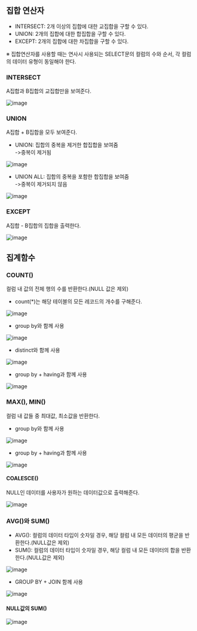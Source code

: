 ## 집합 연산자   
- INTERSECT: 2개 이상의 집합에 대한 교집합을 구할 수 있다.
- UNION: 2개의 집합에 대한 합집합을 구할 수 있다.
- EXCEPT: 2개의 집합에 대한 차집합을 구할 수 있다.      

※ 집합연산자를 사용할 때는 연사시 사용되는 SELECT문의 컬럼의 수와 순서, 각 컬럼의 데이터 유형이 동일해야 한다.

### INTERSECT
A집합과 B집합의 교집합만을 보여준다.   

![image](https://user-images.githubusercontent.com/122864238/225232734-29cac8c6-26ec-4aa8-ab68-4d7831442501.png)

### UNION         
A집합 + B집합을 모두 보여준다.     
- UNION: 집합의 중복을 제거한 합집합을 보여줌       
->중복이 제거됨

![image](https://user-images.githubusercontent.com/122864238/225233588-fd49738e-56f2-4cf1-bc47-1ed8e7d12d53.png)

- UNION ALL: 집합의 중복을 포함한 합집합을 보여줌         
->중복이 제거되지 않음

![image](https://user-images.githubusercontent.com/122864238/225233625-5973fd1e-3796-4f3f-be2b-f6730ce01fe8.png)

### EXCEPT          
A집합 - B집합의 집합을 출력한다.      

![image](https://user-images.githubusercontent.com/122864238/225234202-65e53092-060e-4b59-a225-5cfb3dd3ce18.png)

## 집계함수
### COUNT()           
컬럼 내 값의 전체 행의 수를 반환한다.(NULL 값은 제외)      
- count(*)는 해당 테이블의 모든 레코드의 개수를 구해준다.

![image](https://user-images.githubusercontent.com/122864238/225191952-abcfed21-af69-4ea1-be1f-6d091a56e916.png)

- group by와 함께 사용     

![image](https://user-images.githubusercontent.com/122864238/225209126-0e60f81b-3d3d-42ca-a9a2-4f618f8139b4.png)

- distinct와 함께 사용 

![image](https://user-images.githubusercontent.com/122864238/225209199-14e67df0-32a9-44db-bf7b-f132b34016bf.png)

- group by + having과 함께 사용  

![image](https://user-images.githubusercontent.com/122864238/225209353-2940982e-287f-4c0d-a292-19137c43a9d2.png)


### MAX(), MIN()            
컬럼 내 값들 중 최대값, 최소값을 반환한다.    

- group by와 함께 사용

![image](https://user-images.githubusercontent.com/122864238/225210742-6f8506a9-c4ef-49c4-a3e5-8f95e5e04672.png)

- group by + having과 함께 사용

![image](https://user-images.githubusercontent.com/122864238/225210778-212f3862-d6ad-4257-873b-cf01b98cee7f.png)

#### COALESCE()           
NULL인 데이터를 사용자가 원하는 데이터값으로 출력해준다.       

![image](https://user-images.githubusercontent.com/122864238/225211258-4a909454-14b2-426e-b366-0952c94307b5.png)

### AVG()와 SUM()          
- AVG(): 컬럼의 데이터 타입이 숫자일 경우, 해당 컬럼 내 모든 데이터의 평균을 반환한다.(NULL값은 제외)
- SUM(): 컬럼의 데이터 타입이 숫자일 경우, 해당 컬럼 내 모든 데이터의 합을 반환한다.(NULL값은 제외)

![image](https://user-images.githubusercontent.com/122864238/225213393-82baacb5-16c1-4b47-895c-9c5c6d427edc.png)

- GROUP BY + JOIN 함께 사용

![image](https://user-images.githubusercontent.com/122864238/225228675-32760caa-6060-4c25-9e22-40e3596c58f9.png)

#### NULL값의 SUM()

![image](https://user-images.githubusercontent.com/122864238/225229178-a26ed536-7674-4205-ba4a-f308a7fc13e9.png)


